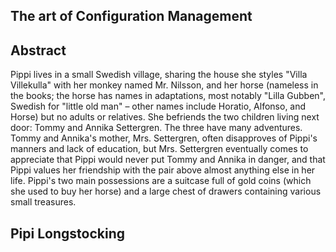 ## The art of Configuration Management


## Abstract


Pippi lives in a small Swedish village, sharing the house she styles "Villa Villekulla" with her monkey named Mr. Nilsson, and her horse (nameless in the books; the horse has names in adaptations, most notably "Lilla Gubben", Swedish for "little old man" – other names include Horatio, Alfonso, and Horse) but no adults or relatives. She befriends the two children living next door: Tommy and Annika Settergren. The three have many adventures. Tommy and Annika's mother, Mrs. Settergren, often disapproves of Pippi's manners and lack of education, but Mrs. Settergren eventually comes to appreciate that Pippi would never put Tommy and Annika in danger, and that Pippi values her friendship with the pair above almost anything else in her life. Pippi's two main possessions are a suitcase full of gold coins (which she used to buy her horse) and a large chest of drawers containing various small treasures.


## Pipi Longstocking
